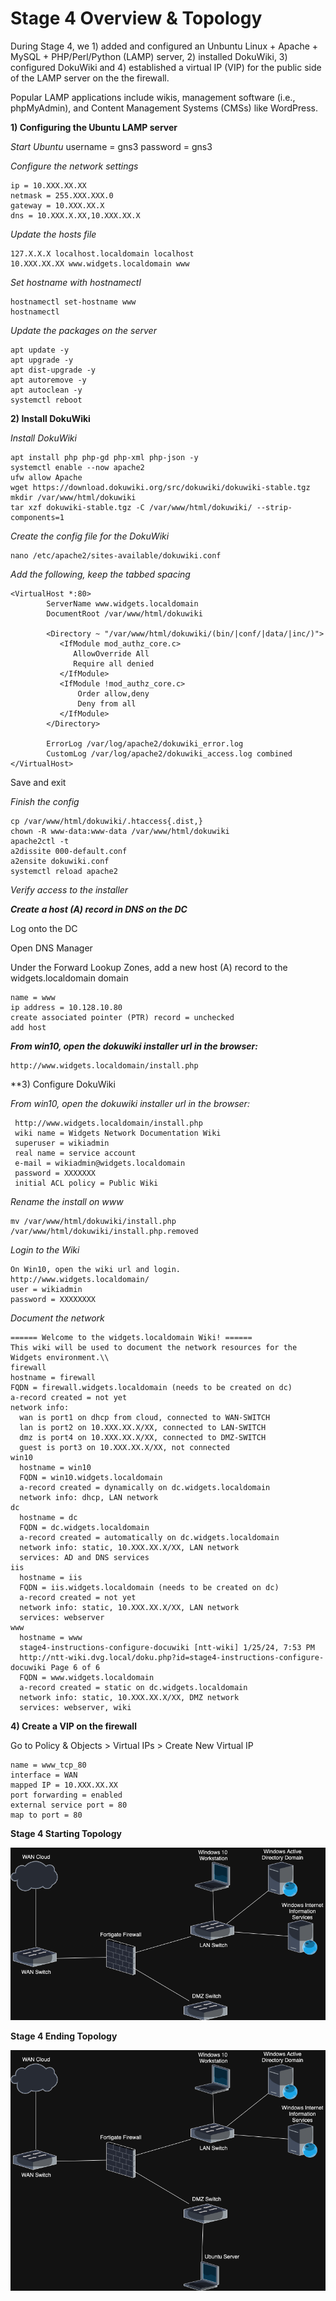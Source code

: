 # Stage 4 Overview & Topology

During Stage 4, we 1) added and configured an Unbuntu Linux + Apache + MySQL + PHP/Perl/Python (LAMP) server, 2) installed DokuWiki, 3) configured DokuWiki and 4) established a virtual IP (VIP) for the public side of the LAMP server on the the firewall. 

Popular LAMP applications include wikis, management software (i.e., phpMyAdmin), and Content Management Systems (CMSs) like WordPress.

**1) Configuring the Ubuntu LAMP server**

*Start Ubuntu*
    username = gns3
    password = gns3

*Configure the network settings*

    ip = 10.XXX.XX.XX
    netmask = 255.XXX.XXX.0
    gateway = 10.XXX.XX.X
    dns = 10.XXX.X.XX,10.XXX.XX.X

*Update the hosts file*

    127.X.X.X localhost.localdomain localhost
    10.XXX.XX.XX www.widgets.localdomain www

*Set hostname with hostnamectl*

    hostnamectl set-hostname www
    hostnamectl

*Update the packages on the server*

    apt update -y
    apt upgrade -y
    apt dist-upgrade -y
    apt autoremove -y
    apt autoclean -y
    systemctl reboot

**2) Install DokuWiki**

*Install DokuWiki*

    apt install php php-gd php-xml php-json -y
    systemctl enable --now apache2
    ufw allow Apache
    wget https://download.dokuwiki.org/src/dokuwiki/dokuwiki-stable.tgz
    mkdir /var/www/html/dokuwiki
    tar xzf dokuwiki-stable.tgz -C /var/www/html/dokuwiki/ --strip-components=1

*Create the config file for the DokuWiki*

    nano /etc/apache2/sites-available/dokuwiki.conf

*Add the following, keep the tabbed spacing*

    <VirtualHost *:80>
            ServerName www.widgets.localdomain
            DocumentRoot /var/www/html/dokuwiki

            <Directory ~ "/var/www/html/dokuwiki/(bin/|conf/|data/|inc/)">
               <IfModule mod_authz_core.c>
                  AllowOverride All
                  Require all denied
               </IfModule>
               <IfModule !mod_authz_core.c>
                   Order allow,deny
                   Deny from all
               </IfModule>
            </Directory>

            ErrorLog /var/log/apache2/dokuwiki_error.log
            CustomLog /var/log/apache2/dokuwiki_access.log combined
    </VirtualHost>


Save and exit

*Finish the config*

    cp /var/www/html/dokuwiki/.htaccess{.dist,}
    chown -R www-data:www-data /var/www/html/dokuwiki
    apache2ctl -t
    a2dissite 000-default.conf
    a2ensite dokuwiki.conf
    systemctl reload apache2

*Verify access to the installer*

***Create a host (A) record in DNS on the DC***

Log onto the DC

Open DNS Manager

Under the Forward Lookup Zones, add a new host (A) record to the widgets.localdomain domain

    name = www
    ip address = 10.128.10.80
    create associated pointer (PTR) record = unchecked
    add host

***From win10, open the dokuwiki installer url in the browser:***

    http://www.widgets.localdomain/install.php

**3) Configure DokuWiki

*From win10, open the dokuwiki installer url in the browser:*

     http://www.widgets.localdomain/install.php
     wiki name = Widgets Network Documentation Wiki
     superuser = wikiadmin
     real name = service account
     e-mail = wikiadmin@widgets.localdomain
     password = XXXXXXX
     initial ACL policy = Public Wiki

*Rename the install on www*

    mv /var/www/html/dokuwiki/install.php /var/www/html/dokuwiki/install.php.removed

*Login to the Wiki*

    On Win10, open the wiki url and login.
    http://www.widgets.localdomain/
    user = wikiadmin
    password = XXXXXXXX

*Document the network*

    ====== Welcome to the widgets.localdomain Wiki! ======
    This wiki will be used to document the network resources for the Widgets environment.\\
    firewall
    hostname = firewall
    FQDN = firewall.widgets.localdomain (needs to be created on dc)
    a-record created = not yet
    network info:
      wan is port1 on dhcp from cloud, connected to WAN-SWITCH
      lan is port2 on 10.XXX.XX.X/XX, connected to LAN-SWITCH
      dmz is port4 on 10.XXX.XX.X/XX, connected to DMZ-SWITCH
      guest is port3 on 10.XXX.XX.X/XX, not connected
    win10
      hostname = win10
      FQDN = win10.widgets.localdomain
      a-record created = dynamically on dc.widgets.localdomain
      network info: dhcp, LAN network
    dc
      hostname = dc
      FQDN = dc.widgets.localdomain
      a-record created = automatically on dc.widgets.localdomain
      network info: static, 10.XXX.XX.X/XX, LAN network
      services: AD and DNS services
    iis
      hostname = iis
      FQDN = iis.widgets.localdomain (needs to be created on dc)
      a-record created = not yet
      network info: static, 10.XXX.XX.X/XX, LAN network
      services: webserver
    www
      hostname = www
      stage4-instructions-configure-docuwiki [ntt-wiki] 1/25/24, 7:53 PM
      http://ntt-wiki.dvg.local/doku.php?id=stage4-instructions-configure-docuwiki Page 6 of 6
      FQDN = www.widgets.localdomain
      a-record created = static on dc.widgets.localdomain
      network info: static, 10.XXX.XX.X/XX, DMZ network
      services: webserver, wiki

**4) Create a VIP on the firewall**

Go to Policy & Objects > Virtual IPs > Create New Virtual IP

    name = www_tcp_80
    interface = WAN
    mapped IP = 10.XXX.XX.XX
    port forwarding = enabled
    external service port = 80
    map to port = 80

**Stage 4 Starting Topology**

![Stage 3 Topology](https://github.com/JWingate15/Divergence-Network-Capstone/blob/main/Stage%203%20Overview%20%26%20Topology/Stage%203%20Topology.drawio.png)

**Stage 4 Ending Topology**

![Stage 4 Topology](https://github.com/JWingate15/Divergence-Network-Capstone/blob/main/Stage%204%20Overview%20%26%20Topology/Stage%204%20Topology.drawio.png)

